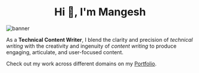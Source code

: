 <h1 align="center">Hi 👋, I'm Mangesh</h1>

![banner](https://drive.google.com/uc?id=1V2y1b3uKJ769GYZ_edS-fPNdLX2GgjSh)

As a **Technical Content Writer**, I blend the clarity and precision of _technical writing_ with the creativity and ingenuity of _content writing_ to produce engaging, articulate, and user-focused content.

Check out my work across different domains on my [Portfolio](https://mangesh2m.journoportfolio.com/).
<!--
**mangesh2m/mangesh2m** is a ✨ _special_ ✨ repository because its `README.md` (this file) appears on your GitHub profile.

Here are some ideas to get you started:

- 🔭 I’m currently working on ...
- 🌱 I’m currently learning ...
- 👯 I’m looking to collaborate on ...
- 🤔 I’m looking for help with ...
- 💬 Ask me about ...
- 📫 How to reach me: ...
- 😄 Pronouns: ...
- ⚡ Fun fact: ...
- 
-->
